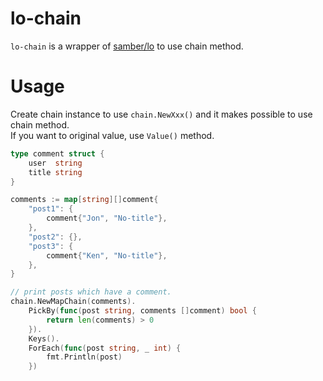 # lo-chain
`lo-chain` is a wrapper of [samber/lo](https://github.com/samber/lo) to use chain method.

# Usage
Create chain instance to use `chain.NewXxx()` and it makes possible to use chain method.  
If you want to original value, use `Value()` method.

```go
type comment struct {
	user  string
	title string
}

comments := map[string][]comment{
	"post1": {
		comment{"Jon", "No-title"},
	},
	"post2": {},
	"post3": {
		comment{"Ken", "No-title"},
	},
}

// print posts which have a comment.
chain.NewMapChain(comments).
	PickBy(func(post string, comments []comment) bool {
		return len(comments) > 0
	}).
	Keys().
	ForEach(func(post string, _ int) {
		fmt.Println(post)
	})
```
